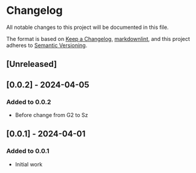# Changelog

All notable changes to this project will be documented in this file.

The format is based on [Keep a Changelog](https://keepachangelog.com/en/1.0.0/),
[markdownlint](https://dlaa.me/markdownlint/),
and this project adheres to [Semantic Versioning](https://semver.org/spec/v2.0.0.html).

## [Unreleased]


## [0.0.2] - 2024-04-05

### Added to 0.0.2

- Before change from G2 to Sz
  
## [0.0.1] - 2024-04-01

### Added to 0.0.1

- Initial work
